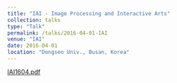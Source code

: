 ```yaml
---
title: "IAI - Image Processing and Interactive Arts"
collection: talks
type: "Talk"
permalink: /talks/2016-04-01-IAI
venue: "IAI"
date: 2016-04-01
location: "Dongseo Univ., Busan, Korea"
---
```


[IAI1604.pdf](http://kowon.dongseo.ac.kr/~lbg/IAI1604.pdf)
